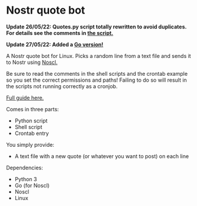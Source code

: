 # Nostr quote bot

**Update 26/05/22: Quotes.py script totally rewritten to avoid duplicates. For details see the comments in [the script.](https://github.com/xannythepleb/nostr-quote-bot/blob/main/quotes.py)**

**Update 27/05/22: Added a [Go version!](https://github.com/xannythepleb/nostr-quote-bot/blob/main/quotes.go)**

A Nostr quote bot for Linux. Picks a random line from a text file and sends it to Nostr using [Noscl.](https://github.com/fiatjaf/noscl)

Be sure to read the comments in the shell scripts and the crontab example so you set the correct permissions and paths! Failing to do so will result in the scripts not running correctly as a cronjob.

[Full guide here.](https://habla.news/a/naddr1qqnkummnw3ez6ut4da6x2uedvfhhgtts096xsmmw94eksetvdskhvetj0ykk2ctn0yqjzamnwvaz7tmjv4kxz7fww35x2mmjv9hxwetsd9kxcctswqhxxmmd9uqs7amnwvaz7tmw9eux6u3wwdjj7qglwaehxw309ahx7um5wghxymr0vd4hqmmhv4ezucmpwp5hgctv9uq3jamnwvaz7tmjv4kxz7fwwdhx7un59eek7cmfv9kz7qgewaehxw309aex2mrp0yhxzatnw3exjcmg9ehx2ap0qgs0plu8uaukh2r0ep95spajtfw7ugrdwfxx7cd23pfewk3emmh07kqrqsqqqa286tzjfv)

Comes in three parts:

* Python script
* Shell script
* Crontab entry

You simply provide:

* A text file with a new quote (or whatever you want to post) on each line

Dependencies:

* Python 3
* Go (for Noscl)
* Noscl
* Linux
